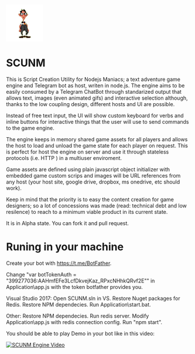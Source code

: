 ![logo](logo.png)
# SCUNM


This is Script Creation Utility for Nodejs Maniacs; a text adventure game engine and Telegram bot as host, writen in node.js. The engine aims to be easily consumed by a Telegram ChatBot through standarized output that allows text, images (even animated gifs) and interactive selection although, thanks to the low coupling design, different hosts and UI are possible.

Instead of free text input, the UI will show custom keyboard for verbs and inline buttons for interactive things that the user will use to send commands to the game engine.

The engine keeps in memory shared game assets for all players and allows the host to load and unload the game state for each player on request. This is perfect for host the engine on server and use it through stateless protocols (i.e. HTTP ) in a multiuser enviroment.

Game assets are defined using plain javascript object initializer with embedded game custom scrips and images will be URL references from any host (your host site, google drive, dropbox, ms onedrive, etc should work).

Keep in mind that the priority is to easy the content creation for game designers; so a lot of concessions was made (read: technical debt and low resilence) to reach to a minimum viable product in its current state.

It is in Alpha state. You can fork it and pull request.

# Runing in your machine

Create your bot with https://t.me/BotFather.

Change "var botTokenAuth = "399277036:AAHmfEFe3LcfDkvejKaz_RPxcNHhkQRvf2E"" in Application\app.js with the token botfather provides you.

Visual Studio 2017:
Open SCUNM.sln in VS. Restore Nuget packages for Redis. Restore NPM dependecies. Run Application\start.bat.

Other:
Restore NPM dependecies. Run redis server. Modify Application\app.js with redis connection config. Run "npm start".

You should be able to play Demo in your bot like in this video:

[![SCUNM Engine Video](http://img.youtube.com/vi/DKBtBOK7imI/0.jpg)](https://www.youtube.com/watch?v=DKBtBOK7imI "SCUNM Engine demo")






